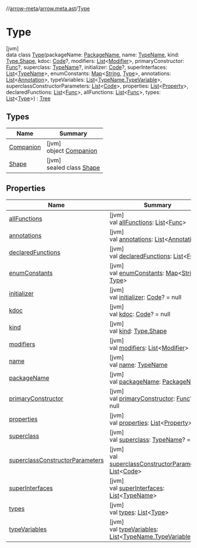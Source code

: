 //[arrow-meta](../../../index.md)/[arrow.meta.ast](../index.md)/[Type](index.md)

# Type

[jvm]\
data class [Type](index.md)(packageName: [PackageName](../-package-name/index.md), name: [TypeName](../-type-name/index.md), kind: [Type.Shape](-shape/index.md), kdoc: [Code](../-code/index.md)?, modifiers: [List](https://kotlinlang.org/api/latest/jvm/stdlib/kotlin.collections/-list/index.html)&lt;[Modifier](../-modifier/index.md)&gt;, primaryConstructor: [Func](../-func/index.md)?, superclass: [TypeName](../-type-name/index.md)?, initializer: [Code](../-code/index.md)?, superInterfaces: [List](https://kotlinlang.org/api/latest/jvm/stdlib/kotlin.collections/-list/index.html)&lt;[TypeName](../-type-name/index.md)&gt;, enumConstants: [Map](https://kotlinlang.org/api/latest/jvm/stdlib/kotlin.collections/-map/index.html)&lt;[String](https://kotlinlang.org/api/latest/jvm/stdlib/kotlin/-string/index.html), [Type](index.md)&gt;, annotations: [List](https://kotlinlang.org/api/latest/jvm/stdlib/kotlin.collections/-list/index.html)&lt;[Annotation](../-annotation/index.md)&gt;, typeVariables: [List](https://kotlinlang.org/api/latest/jvm/stdlib/kotlin.collections/-list/index.html)&lt;[TypeName.TypeVariable](../-type-name/-type-variable/index.md)&gt;, superclassConstructorParameters: [List](https://kotlinlang.org/api/latest/jvm/stdlib/kotlin.collections/-list/index.html)&lt;[Code](../-code/index.md)&gt;, properties: [List](https://kotlinlang.org/api/latest/jvm/stdlib/kotlin.collections/-list/index.html)&lt;[Property](../-property/index.md)&gt;, declaredFunctions: [List](https://kotlinlang.org/api/latest/jvm/stdlib/kotlin.collections/-list/index.html)&lt;[Func](../-func/index.md)&gt;, allFunctions: [List](https://kotlinlang.org/api/latest/jvm/stdlib/kotlin.collections/-list/index.html)&lt;[Func](../-func/index.md)&gt;, types: [List](https://kotlinlang.org/api/latest/jvm/stdlib/kotlin.collections/-list/index.html)&lt;[Type](index.md)&gt;) : [Tree](../-tree/index.md)

## Types

| Name | Summary |
|---|---|
| [Companion](-companion/index.md) | [jvm]<br>object [Companion](-companion/index.md) |
| [Shape](-shape/index.md) | [jvm]<br>sealed class [Shape](-shape/index.md) |

## Properties

| Name | Summary |
|---|---|
| [allFunctions](all-functions.md) | [jvm]<br>val [allFunctions](all-functions.md): [List](https://kotlinlang.org/api/latest/jvm/stdlib/kotlin.collections/-list/index.html)&lt;[Func](../-func/index.md)&gt; |
| [annotations](annotations.md) | [jvm]<br>val [annotations](annotations.md): [List](https://kotlinlang.org/api/latest/jvm/stdlib/kotlin.collections/-list/index.html)&lt;[Annotation](../-annotation/index.md)&gt; |
| [declaredFunctions](declared-functions.md) | [jvm]<br>val [declaredFunctions](declared-functions.md): [List](https://kotlinlang.org/api/latest/jvm/stdlib/kotlin.collections/-list/index.html)&lt;[Func](../-func/index.md)&gt; |
| [enumConstants](enum-constants.md) | [jvm]<br>val [enumConstants](enum-constants.md): [Map](https://kotlinlang.org/api/latest/jvm/stdlib/kotlin.collections/-map/index.html)&lt;[String](https://kotlinlang.org/api/latest/jvm/stdlib/kotlin/-string/index.html), [Type](index.md)&gt; |
| [initializer](initializer.md) | [jvm]<br>val [initializer](initializer.md): [Code](../-code/index.md)? = null |
| [kdoc](kdoc.md) | [jvm]<br>val [kdoc](kdoc.md): [Code](../-code/index.md)? = null |
| [kind](kind.md) | [jvm]<br>val [kind](kind.md): [Type.Shape](-shape/index.md) |
| [modifiers](modifiers.md) | [jvm]<br>val [modifiers](modifiers.md): [List](https://kotlinlang.org/api/latest/jvm/stdlib/kotlin.collections/-list/index.html)&lt;[Modifier](../-modifier/index.md)&gt; |
| [name](name.md) | [jvm]<br>val [name](name.md): [TypeName](../-type-name/index.md) |
| [packageName](package-name.md) | [jvm]<br>val [packageName](package-name.md): [PackageName](../-package-name/index.md) |
| [primaryConstructor](primary-constructor.md) | [jvm]<br>val [primaryConstructor](primary-constructor.md): [Func](../-func/index.md)? = null |
| [properties](properties.md) | [jvm]<br>val [properties](properties.md): [List](https://kotlinlang.org/api/latest/jvm/stdlib/kotlin.collections/-list/index.html)&lt;[Property](../-property/index.md)&gt; |
| [superclass](superclass.md) | [jvm]<br>val [superclass](superclass.md): [TypeName](../-type-name/index.md)? = null |
| [superclassConstructorParameters](superclass-constructor-parameters.md) | [jvm]<br>val [superclassConstructorParameters](superclass-constructor-parameters.md): [List](https://kotlinlang.org/api/latest/jvm/stdlib/kotlin.collections/-list/index.html)&lt;[Code](../-code/index.md)&gt; |
| [superInterfaces](super-interfaces.md) | [jvm]<br>val [superInterfaces](super-interfaces.md): [List](https://kotlinlang.org/api/latest/jvm/stdlib/kotlin.collections/-list/index.html)&lt;[TypeName](../-type-name/index.md)&gt; |
| [types](types.md) | [jvm]<br>val [types](types.md): [List](https://kotlinlang.org/api/latest/jvm/stdlib/kotlin.collections/-list/index.html)&lt;[Type](index.md)&gt; |
| [typeVariables](type-variables.md) | [jvm]<br>val [typeVariables](type-variables.md): [List](https://kotlinlang.org/api/latest/jvm/stdlib/kotlin.collections/-list/index.html)&lt;[TypeName.TypeVariable](../-type-name/-type-variable/index.md)&gt; |
